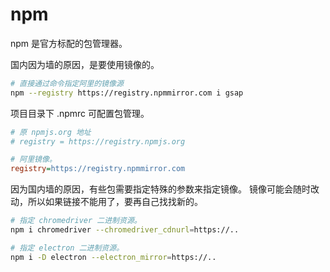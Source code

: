 # npm

npm 是官方标配的包管理器。

国内因为墙的原因，是要使用镜像的。

```bash
# 直接通过命令指定阿里的镜像源
npm --registry https://registry.npmmirror.com i gsap
```

项目目录下 .npmrc 可配置包管理。

```ini
# 原 npmjs.org 地址
# registry = https://registry.npmjs.org

# 阿里镜像。
registry=https://registry.npmmirror.com
```

因为国内墙的原因，有些包需要指定特殊的参数来指定镜像。
镜像可能会随时改动，所以如果链接不能用了，要再自己找找新的。

```bash
# 指定 chromedriver 二进制资源。
npm i chromedriver --chromedriver_cdnurl=https://..

# 指定 electron 二进制资源。
npm i -D electron --electron_mirror=https://..
```
